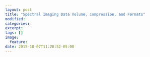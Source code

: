 ```yaml
---
layout: post
title: "Spectral Imaging Data Volume, Compression, and Formats"
modified:
categories: 
excerpt:
tags: []
image:
  feature:
date: 2015-10-07T11:20:52-05:00
---
```


